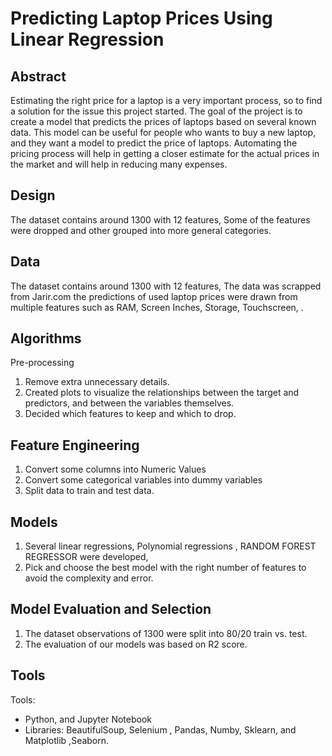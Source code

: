# Predicting Laptop Prices Using Linear Regression

## Abstract
Estimating the right price for a laptop is a very important process, so to find a solution for the issue this project started. 
The goal of the project is to create a model that predicts the prices of laptops based on several known data. 
This model can be useful for people who wants to buy a new laptop, and they want a model to predict the price of laptops. Automating the pricing process will help in getting a closer estimate for the actual prices in the market and will help in reducing many expenses.

## Design
The dataset contains around 1300 with 12 features, Some of the features were dropped 
and other grouped into more general categories.

## Data
The dataset contains around 1300 with 12 features, 
The data was scrapped from Jarir.com the predictions of used laptop prices were drawn from multiple features such as RAM, Screen Inches, Storage, Touchscreen, .


## Algorithms
Pre-processing
1. Remove extra unnecessary details.
2. Created plots to visualize the relationships between the target and predictors, and between the variables themselves.
3. Decided which features to keep and which to drop.

## Feature Engineering
1. Convert some columns into Numeric Values
2. Convert some categorical variables into dummy variables
3. Split data to train and test data.

## Models
1. Several linear regressions, Polynomial regressions ,  RANDOM FOREST REGRESSOR were developed,
2. Pick and choose the best model with the right number of features to avoid the complexity and error.

## Model Evaluation and Selection
1. The dataset observations of 1300 were split into 80/20 train vs. test.
2. The evaluation of our models was based on R2 score.

## Tools
Tools: 
- Python, and Jupyter Notebook 
- Libraries: BeautifulSoup, Selenium , Pandas, Numby, Sklearn, and Matplotlib ,Seaborn.


